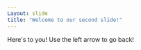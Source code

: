 ```yaml
---
Layout: slide
title: "Welcome to our second slide!"
---
```

Here's to you!
Use the left arrow to go back!
